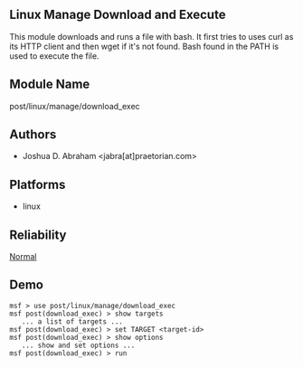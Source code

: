 ## Linux Manage Download and Execute

This module downloads and runs a file with bash. It first 
tries to uses curl as its HTTP client and then wget if it's 
not found. Bash found in the PATH is used to execute the 
file.


## Module Name
post/linux/manage/download_exec

## Authors
* Joshua D. Abraham <jabra[at]praetorian.com>





## Platforms
* linux

## Reliability
[Normal](https://github.com/rapid7/metasploit-framework/wiki/Exploit-Ranking)

## Demo

```
msf > use post/linux/manage/download_exec
msf post(download_exec) > show targets
   ... a list of targets ...
msf post(download_exec) > set TARGET <target-id>
msf post(download_exec) > show options
   ... show and set options ...
msf post(download_exec) > run
```
    
    